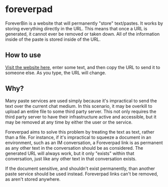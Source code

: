 # foreverpad
ForeverBin is a website that will permanently "store" text/pastes. It works by storing everything directly in the URL. This means that once a URL is generated, it cannot ever be removed or taken down. All of the information inside of the paste is stored inside of the URL.

## How to use
[Visit the website here](https://vgmoose.github.io/foreverpad), enter some text, and then copy the URL to send it to someone else. As you type, the URL will change.

## Why?
Many paste services are used simply because it's impractical to send the text over the current chat medium. In this scenario, it may be overkill to upload an entire file to some third party server. This not only requires the third party server to have their infrastructure active and accessible, but it may be removed at any time by either the user or the service. 

Foreverpad aims to solve this problem by treating the text as text, rather than a file. For instance, if it's impractical to squeeze a document in an environment, such as an IM conversation, a Foreverpad link is as permanent as any other text in the conversation should be as considered. The generated URL will always work, but it only "exists" within that conversation, just like any other text in that conversation exists.

If the document sensitive, and shouldn't exist permanently, than another paste service should be used instead. Foreverpad links can't be removed, as aren't stored anywhere.
